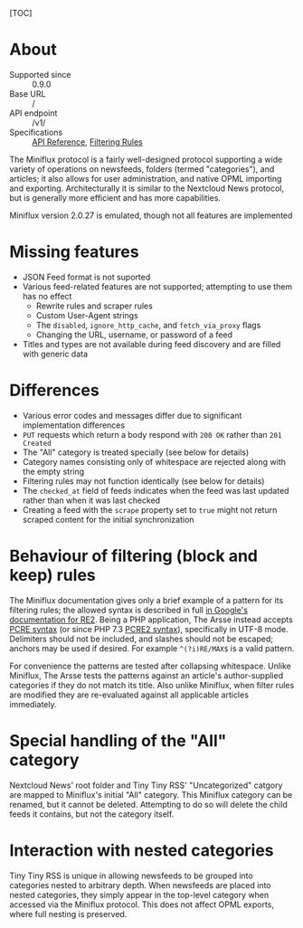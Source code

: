 [TOC]

# About

<dl>
    <dt>Supported since</dt>
        <dd>0.9.0</dd>
    <dt>Base URL</dt>
        <dd>/</dd>
    <dt>API endpoint</dt>
        <dd>/v1/</dd>
    <dt>Specifications</dt>
        <dd><a href="https://miniflux.app/docs/api.html">API Reference</a>, <a href="https://miniflux.app/docs/rules.html#filtering-rules">Filtering Rules</a></dd>
</dl>

The Miniflux protocol is a fairly well-designed protocol supporting a wide variety of operations on newsfeeds, folders (termed "categories"), and articles; it also allows for user administration, and native OPML importing and exporting. Architecturally it is similar to the Nextcloud News protocol, but is generally more efficient and has more capabilities.

Miniflux version 2.0.27 is emulated, though not all features are implemented

# Missing features

- JSON Feed format is not suported
- Various feed-related features are not supported; attempting to use them has no effect
    - Rewrite rules and scraper rules
    - Custom User-Agent strings
    - The `disabled`, `ignore_http_cache`, and `fetch_via_proxy` flags
    - Changing the URL, username, or password of a feed
- Titles and types are not available during feed discovery and are filled with generic data

# Differences

- Various error codes and messages differ due to significant implementation differences
- `PUT` requests which return a body respond with `200 OK` rather than `201 Created`
- The "All" category is treated specially (see below for details)
- Category names consisting only of whitespace are rejected along with the empty string
- Filtering rules may not function identically (see below for details)
- The `checked_at` field of feeds indicates when the feed was last updated rather than when it was last checked
- Creating a feed with the `scrape` property set to `true` might not return scraped content for the initial synchronization

# Behaviour of filtering (block and keep) rules

The Miniflux documentation gives only a brief example of a pattern for its filtering rules; the allowed syntax is described in full [in Google's documentation for RE2](https://github.com/google/re2/wiki/Syntax). Being a PHP application, The Arsse instead accepts [PCRE syntax](http://www.pcre.org/original/doc/html/pcresyntax.html) (or since PHP 7.3 [PCRE2 syntax](https://www.pcre.org/current/doc/html/pcre2syntax.html)), specifically in UTF-8 mode. Delimiters should not be included, and slashes should not be escaped; anchors may be used if desired. For example `^(?i)RE/MAX$` is a valid pattern.

For convenience the patterns are tested after collapsing whitespace. Unlike Miniflux, The Arsse tests the patterns against an article's author-supplied categories if they do not match its title. Also unlike Miniflux, when filter rules are modified they are re-evaluated against all applicable articles immediately.

# Special handling of the "All" category

Nextcloud News' root folder and Tiny Tiny RSS' "Uncategorized" catgory are mapped to Miniflux's initial "All" category. This Miniflux category can be renamed, but it cannot be deleted. Attempting to do so will delete the child feeds it contains, but not the category itself.

# Interaction with nested categories

Tiny Tiny RSS is unique in allowing newsfeeds to be grouped into categories nested to arbitrary depth. When newsfeeds are placed into nested categories, they simply appear in the top-level category when accessed via the Miniflux protocol. This does not affect OPML exports, where full nesting is preserved.
